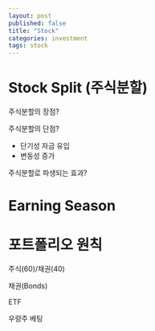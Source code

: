 ```yaml
---
layout: post
published: false
title: "Stock"
categories: investment
tags: stock
---
```


# Stock Split (주식분할)

주식분할의 장점?

주식분할의 단점?
- 단기성 자금 유입
- 변동성 증가

주식분할로 파생되는 효과?


# Earning Season

# 포트폴리오 원칙

주식(60)/채권(40)

채권(Bonds)

ETF

우량주 베팅




